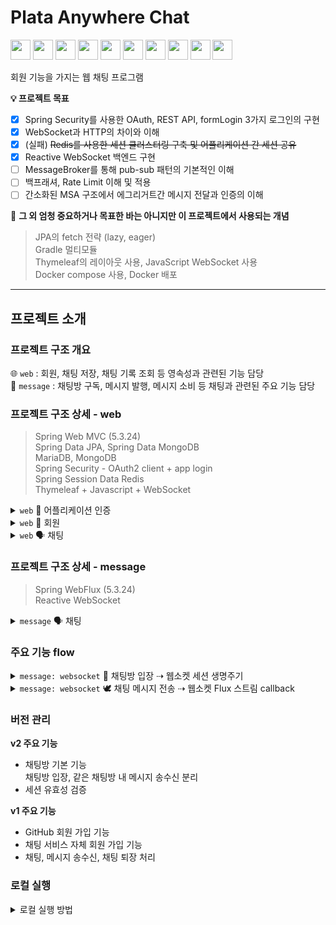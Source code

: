 # Plata Anywhere Chat


<img src="https://cdn.jsdelivr.net/gh/devicons/devicon/icons/spring/spring-original.svg" width="32rem"/>

<img src="https://cdn.jsdelivr.net/gh/devicons/devicon/icons/java/java-original.svg" width="32rem"/>
<img src="https://cdn.jsdelivr.net/gh/devicons/devicon/icons/mongodb/mongodb-original.svg" width="32rem"/>
<img src="https://cdn.jsdelivr.net/gh/devicons/devicon/icons/mysql/mysql-original.svg" width="32rem"/>
<img src="https://cdn.jsdelivr.net/gh/devicons/devicon/icons/apachekafka/apachekafka-original.svg" width="32rem"/>
<img src="https://cdn.jsdelivr.net/gh/devicons/devicon/icons/gradle/gradle-plain.svg" width="32rem"/>
<img src="https://cdn.jsdelivr.net/gh/devicons/devicon/icons/nginx/nginx-original.svg" width="32rem"/>
<img src="https://cdn.jsdelivr.net/gh/devicons/devicon/icons/redis/redis-original.svg" width="32rem"/>
<img src="https://cdn.jsdelivr.net/gh/devicons/devicon/icons/gitlab/gitlab-original.svg" width="32rem"/>
<img src="https://cdn.jsdelivr.net/gh/devicons/devicon/icons/docker/docker-original.svg"  width="32rem"/>

<!-- https://devicon.dev/ -->

회원 기능을 가지는 웹 채팅 프로그램

**💡 프로젝트 목표**

- [x] Spring Security를 사용한 OAuth, REST API, formLogin 3가지 로그인의 구현
- [x] WebSocket과 HTTP의 차이와 이해
- [x] (실패) ~~Redis를 사용한 세션 클러스터링 구축 및 어플리케이션 간 세션 공유~~
- [x] Reactive WebSocket 백엔드 구현
- [ ] MessageBroker를 통해 pub-sub 패턴의 기본적인 이해
- [ ] 백프래셔, Rate Limit 이해 및 적용
- [ ] 간소화된 MSA 구조에서 에그리거트간 메시지 전달과 인증의 이해

🤫 **그 외 엄청 중요하거나 목표한 바는 아니지만 이 프로젝트에서 사용되는 개념**

> JPA의 fetch 전략 (lazy, eager)   
> Gradle 멀티모듈   
> Thymeleaf의 레이아웃 사용, JavaScript WebSocket 사용   
> Docker compose 사용, Docker 배포

---

## 프로젝트 소개

### 프로젝트 구조 개요

🌐 `web` : 회원, 채팅 저장, 채팅 기록 조회 등 영속성과 관련된 기능 담당   
💬 `message` : 채팅방 구독, 메시지 발행, 메시지 소비 등 채팅과 관련된 주요 기능 담당

### 프로젝트 구조 상세 - web

> Spring Web MVC (5.3.24)  
> Spring Data JPA, Spring Data MongoDB  
> MariaDB, MongoDB  
> Spring Security - OAuth2 client + app login  
> Spring Session Data Redis  
> Thymeleaf + Javascript + WebSocket

<details>
<summary>
<code>web</code> 🔐 어플리케이션 인증
</summary>
<pre>
├── auth : 어플리케이션 인증
│   ├── app : 어플리케이션 자체 인증 설정
│   │   ├── CustomAuthenticationProvider.java
│   │   ├── CustomAuthenticationSuccessHandler.java
│   │   ├── CustomUserDetailsService.java
│   │   ├── CustomUserDetailsUserAdaptor.java
│   │   └── PasswordEncoderConfig.java
│   ├── argumentresolver
│   │   ├── HasMember.java
│   │   └── LoginMemberArgumentResolver.java
│   ├── config
│   │   └── SpringSecurityConfig.java
│   ├── dto : 세션에 인증 정보를 담기 위한 DTO
│   │   ├── AuthValidRetrieveRequestDto.java
│   │   ├── AuthValidRetrieveResponseDto.java
│   │   ├── CustomOAuth2MemberDto.java
│   │   └── SessionMemberDto.java
│   ├── exception
│   │   ├── CustomAuthException.java
│   │   └── ExceptionAuthRestControllerV1.java
│   ├── oauth2 : OAuth2 인증 설정
│   │   └── CustomOAuth2UserService.java
│   ├── rest
│   │   └── AuthRestControllerV1.java
│   ├── session
│   │   └── SpringHttpSessionClusterConfig.java : 세션 스토리지 REDIS 설정
│   └── web
│       └── AuthWebController.java
</pre>
</details>


<details>
<summary>
<code>web</code> 👤 회원
</summary>
<pre>
└── member
    ├── dto
    │   ├── MemberJoinRequestDto.java
    │   ├── MemberJoinResponseDto.java
    │   ├── MemberLoginRequestDto.java
    │   └── MemberLoginResponseDto.java
    ├── model
    │   ├── AppRole.java
    │   ├── BaseTime.java
    │   ├── ChatRole.java
    │   └── Member.java : 회원 엔티티
    ├── repository
    │   ├── MemberRepository.java
    │   └── jpa
    │       └── MemberJpaRepository.java
    └── service
        ├── MemberService.java
        └── MemberServiceImpl.java
</pre>
</details>


<details>
<summary>
<code>web</code> 🗣️ 채팅
</summary>
<pre>
├── chat
│   ├── dto
│   │   └── ChatExceptionResponseDto.java
│   ├── exception
│   │   ├── CustomChatException.java
│   │   ├── ExceptionChatRestControllerV1.java
│   │   └── ExceptionChatWebController.java
│   ├── rest
│   │   └── ChatLogRestControllerV1.java : 채팅 로그 조회 REST API 컨트롤러
│   └── web
│       └── ChatWebController.java : 채팅, 채팅방, 채팅 로그 view 용도 컨트롤러
├── message
│   ├── model
│   │   ├── MessagePayload.java : 채팅 메시지 엔티티
│   │   └── MessageType.java
│   ├── repository
│   │   ├── MessageRepository.java
│   │   └── mongodb
│   │       └── MessageMongoRepository.java
│   └── service
│       ├── MessageService.java
│       └── MessageServiceImpl.java
└── room
    ├── dto
    │   ├── RoomCreateRequestDto.java
    │   ├── RoomCreateResponseDto.java
    │   ├── RoomMemberResponseDto.java
    │   ├── RoomRetrieveResponseDto.java
    │   ├── RoomStatusRequestDto.java
    │   ├── RoomStatusResponseDto.java
    │   └── RoomsRetrieveResponseDto.java
    ├── model
    │   ├── Room.java : 채팅방 엔티티
    │   ├── RoomMember.java : 채팅방 사용자 엔티티 
    │   ├── RoomMemberStatus.java
    │   ├── RoomPublic.java
    │   ├── RoomRole.java
    │   └── RoomStatus.java
    ├── repository
    │   ├── RoomMemberRepository.java
    │   ├── RoomRepository.java
    │   ├── exception
    │   │   ├── ExceptionRoomRestControllerV1.java
    │   │   ├── RoomErrorDto.java
    │   │   └── RoomException.java
    │   └── jpa
    │       ├── RoomJpaRepository.java
    │       └── RoomMemberJpaRepository.java
    ├── rest
    │   └── RoomRestControllerV1.java : 채팅방 REST API 컨트롤러 
    └── service
        ├── RoomService.java
        └── RoomServiceImpl.java
</pre>
</details>

### 프로젝트 구조 상세 - message

> Spring WebFlux (5.3.24)   
> Reactive WebSocket

<details>
<summary>
<code>message</code> 🗣 채팅
</summary>
<pre>
├── auth : 채팅방 입장을 위한 회원 기본 인증 통신
│   ├── config
│   │   └── SpringSecurityConfig.java
│   ├── dto
│   │   ├── AuthValidRetrieveRequestDto.java
│   │   └── AuthValidRetrieveResponseDto.java
│   └── service
│       ├── AuthService.java
│       └── AuthServiceImpl.java
├── broker : 구현 예정
├── chat : 채팅을 위한 payload
│   ├── ChatService.java
│   ├── dto
│   │   ├── BrokerRequestDto.java
│   │   ├── ChannelSubscribeDto.java
│   │   ├── IdentifierDto.java
│   │   ├── MessageRequestDto.java
│   │   └── MessageResponseDto.java
│   └── model
│       ├── MessagePayload.java
│       └── MessageType.java
├── contants
│   ├── AuthConstant.java
│   └── SimpleConfigConstant.java
├── utils
│   └── XSSFilter.java
└── websocket
    ├── broadcaster
    │   ├── MessageBroadcaster.java : 메시지 브로드캐스터
    │   └── MessageFlux.java : 채널과 세션을 관리하는 FluxSink
    ├── config
    │   ├── CustomWebFluxConfig.java
    │   └── CustomWebSocketConfig.java : WebSocketHandler 구현
    ├── roommessage
    │   └── MessageWebSocketHandler.java : WebSocket 세션 생성과 메시지 처리
    └── subscription
        └── SubscriptionManager.java : 채팅방 구독 관리
</pre>
</details>

### 주요 기능 flow

<details>
<summary>
<code>message: websocket</code> 🚪 채팅방 입장 ⇢ 웹소켓 세션 생명주기
</summary>
<img src="https://user-images.githubusercontent.com/6806008/246463211-108535df-4039-44d7-868d-af1dc4a88a91.jpg" alt="채팅방 입장 Flow" />
</details>

<details>
<summary>
<code>message: websocket</code> 🕊️ 채팅 메시지 전송 ⇢ 웹소켓 Flux 스트림 callback
</summary>
(작성중) 
</details>

### 버전 관리

**v2 주요 기능**

- 채팅방 기본 기능   
  채팅방 입장, 같은 채팅방 내 메시지 송수신 분리
- 세션 유효성 검증

**v1 주요 기능**

- GitHub 회원 가입 기능
- 채팅 서비스 자체 회원 가입 기능
- 채팅, 메시지 송수신, 채팅 퇴장 처리

### 로컬 실행

<details>
<summary>
로컬 실행 방법
</summary>
```
작성중
```
> done
</details>
